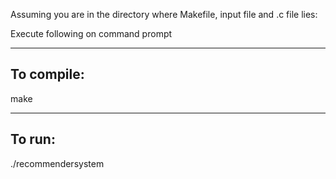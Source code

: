 Assuming you are in the directory where Makefile, input file and .c file lies:

Execute following on command prompt

-----------------------------------------------------------------------
## To compile: 
make

-----------------------------------------------------------------------
## To run: 
./recommendersystem
